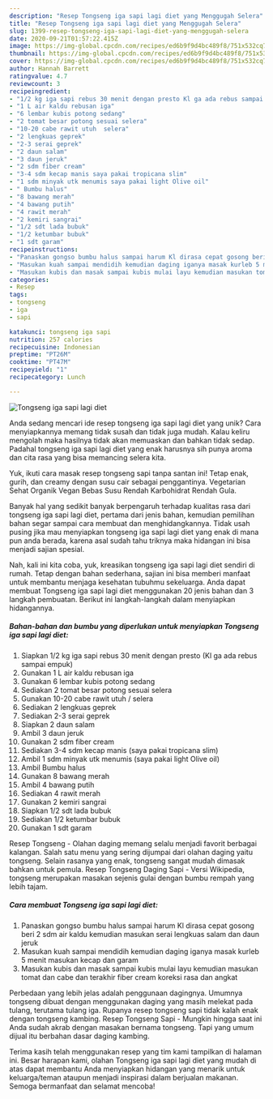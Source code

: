 ```yaml
---
description: "Resep Tongseng iga sapi lagi diet yang Menggugah Selera"
title: "Resep Tongseng iga sapi lagi diet yang Menggugah Selera"
slug: 1399-resep-tongseng-iga-sapi-lagi-diet-yang-menggugah-selera
date: 2020-09-21T01:57:22.415Z
image: https://img-global.cpcdn.com/recipes/ed6b9f9d4bc489f8/751x532cq70/tongseng-iga-sapi-lagi-diet-foto-resep-utama.jpg
thumbnail: https://img-global.cpcdn.com/recipes/ed6b9f9d4bc489f8/751x532cq70/tongseng-iga-sapi-lagi-diet-foto-resep-utama.jpg
cover: https://img-global.cpcdn.com/recipes/ed6b9f9d4bc489f8/751x532cq70/tongseng-iga-sapi-lagi-diet-foto-resep-utama.jpg
author: Hannah Barrett
ratingvalue: 4.7
reviewcount: 3
recipeingredient:
- "1/2 kg iga sapi rebus 30 menit dengan presto Kl ga ada rebus sampai empuk"
- "1 L air kaldu rebusan iga"
- "6 lembar kubis potong sedang"
- "2 tomat besar potong sesuai selera"
- "10-20 cabe rawit utuh  selera"
- "2 lengkuas geprek"
- "2-3 serai geprek"
- "2 daun salam"
- "3 daun jeruk"
- "2 sdm fiber cream"
- "3-4 sdm kecap manis saya pakai tropicana slim"
- "1 sdm minyak utk menumis saya pakai light Olive oil"
- " Bumbu halus"
- "8 bawang merah"
- "4 bawang putih"
- "4 rawit merah"
- "2 kemiri sangrai"
- "1/2 sdt lada bubuk"
- "1/2 ketumbar bubuk"
- "1 sdt garam"
recipeinstructions:
- "Panaskan gongso bumbu halus sampai harum Kl dirasa cepat gosong beri 2 sdm air kaldu kemudian masukan serai lengkuas salam dan daun jeruk"
- "Masukan kuah sampai mendidih kemudian daging iganya masak kurleb 5 menit masukan kecap dan garam"
- "Masukan kubis dan masak sampai kubis mulai layu kemudian masukan tomat dan cabe dan terakhir fiber cream koreksi rasa dan angkat"
categories:
- Resep
tags:
- tongseng
- iga
- sapi

katakunci: tongseng iga sapi 
nutrition: 257 calories
recipecuisine: Indonesian
preptime: "PT26M"
cooktime: "PT47M"
recipeyield: "1"
recipecategory: Lunch

---
```



![Tongseng iga sapi lagi diet](https://img-global.cpcdn.com/recipes/ed6b9f9d4bc489f8/751x532cq70/tongseng-iga-sapi-lagi-diet-foto-resep-utama.jpg)

Anda sedang mencari ide resep tongseng iga sapi lagi diet yang unik? Cara menyiapkannya memang tidak susah dan tidak juga mudah. Kalau keliru mengolah maka hasilnya tidak akan memuaskan dan bahkan tidak sedap. Padahal tongseng iga sapi lagi diet yang enak harusnya sih punya aroma dan cita rasa yang bisa memancing selera kita.

Yuk, ikuti cara masak resep tongseng sapi tanpa santan ini! Tetap enak, gurih, dan creamy dengan susu cair sebagai penggantinya. Vegetarian Sehat Organik Vegan Bebas Susu Rendah Karbohidrat Rendah Gula.

Banyak hal yang sedikit banyak berpengaruh terhadap kualitas rasa dari tongseng iga sapi lagi diet, pertama dari jenis bahan, kemudian pemilihan bahan segar sampai cara membuat dan menghidangkannya. Tidak usah pusing jika mau menyiapkan tongseng iga sapi lagi diet yang enak di mana pun anda berada, karena asal sudah tahu triknya maka hidangan ini bisa menjadi sajian spesial.


Nah, kali ini kita coba, yuk, kreasikan tongseng iga sapi lagi diet sendiri di rumah. Tetap dengan bahan sederhana, sajian ini bisa memberi manfaat untuk membantu menjaga kesehatan tubuhmu sekeluarga. Anda dapat membuat Tongseng iga sapi lagi diet menggunakan 20 jenis bahan dan 3 langkah pembuatan. Berikut ini langkah-langkah dalam menyiapkan hidangannya.

<!--inarticleads1-->

##### Bahan-bahan dan bumbu yang diperlukan untuk menyiapkan Tongseng iga sapi lagi diet:

1. Siapkan 1/2 kg iga sapi rebus 30 menit dengan presto (Kl ga ada rebus sampai empuk)
1. Gunakan 1 L air kaldu rebusan iga
1. Gunakan 6 lembar kubis potong sedang
1. Sediakan 2 tomat besar potong sesuai selera
1. Gunakan 10-20 cabe rawit utuh / selera
1. Sediakan 2 lengkuas geprek
1. Sediakan 2-3 serai geprek
1. Siapkan 2 daun salam
1. Ambil 3 daun jeruk
1. Gunakan 2 sdm fiber cream
1. Sediakan 3-4 sdm kecap manis (saya pakai tropicana slim)
1. Ambil 1 sdm minyak utk menumis (saya pakai light Olive oil)
1. Ambil  Bumbu halus
1. Gunakan 8 bawang merah
1. Ambil 4 bawang putih
1. Sediakan 4 rawit merah
1. Gunakan 2 kemiri sangrai
1. Siapkan 1/2 sdt lada bubuk
1. Sediakan 1/2 ketumbar bubuk
1. Gunakan 1 sdt garam


Resep Tongseng - Olahan daging memang selalu menjadi favorit berbagai kalangan. Salah satu menu yang sering dijumpai dari olahan daging yaitu tongseng. Selain rasanya yang enak, tongseng sangat mudah dimasak bahkan untuk pemula. Resep Tongseng Daging Sapi - Versi Wikipedia, tongseng merupakan masakan sejenis gulai dengan bumbu rempah yang lebih tajam. 

<!--inarticleads2-->

##### Cara membuat Tongseng iga sapi lagi diet:

1. Panaskan gongso bumbu halus sampai harum Kl dirasa cepat gosong beri 2 sdm air kaldu kemudian masukan serai lengkuas salam dan daun jeruk
1. Masukan kuah sampai mendidih kemudian daging iganya masak kurleb 5 menit masukan kecap dan garam
1. Masukan kubis dan masak sampai kubis mulai layu kemudian masukan tomat dan cabe dan terakhir fiber cream koreksi rasa dan angkat


Perbedaan yang lebih jelas adalah penggunaan dagingnya. Umumnya tongseng dibuat dengan menggunakan daging yang masih melekat pada tulang, terutama tulang iga. Rupanya resep tongseng sapi tidak kalah enak dengan tongseng kambing. Resep Tongseng Sapi - Mungkin hingga saat ini Anda sudah akrab dengan masakan bernama tongseng. Tapi yang umum dijual itu berbahan dasar daging kambing. 

Terima kasih telah menggunakan resep yang tim kami tampilkan di halaman ini. Besar harapan kami, olahan Tongseng iga sapi lagi diet yang mudah di atas dapat membantu Anda menyiapkan hidangan yang menarik untuk keluarga/teman ataupun menjadi inspirasi dalam berjualan makanan. Semoga bermanfaat dan selamat mencoba!
